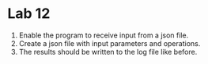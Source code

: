 # Lab 12

1. Enable the program to receive input from a json file.
2. Create a json file with input parameters and operations.
3. The results should be written to the log file like before.